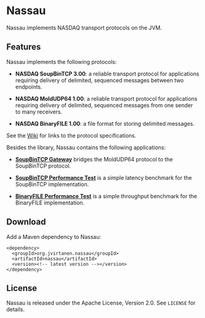 Nassau
======

Nassau implements NASDAQ transport protocols on the JVM.


Features
--------

Nassau implements the following protocols:

  - **NASDAQ SoupBinTCP 3.00**: a reliable transport protocol for applications
    requiring delivery of delimited, sequenced messages between two endpoints.

  - **NASDAQ MoldUDP64 1.00**: a reliable transport protocol for applications
    requiring delivery of delimited, sequenced messages from one sender to
    many receivers.

  - **NASDAQ BinaryFILE 1.00**: a file format for storing delimited messages.

See the [Wiki][] for links to the protocol specifications.

  [Wiki]: https://github.com/jvirtanen/nassau/wiki/

Besides the library, Nassau contains the following applications:

  - [**SoupBinTCP Gateway**](nassau-soupbintcp-gateway) bridges the MoldUDP64
    protocol to the SoupBinTCP protocol.

  - [**SoupBinTCP Performance Test**](nassau-soupbintcp-perf-test) is a simple
    latency benchmark for the SoupBinTCP implementation.

  - [**BinaryFILE Performance Test**](nassau-binaryfile-perf-test) is a simple
    throughput benchmark for the BinaryFILE implementation.


Download
--------

Add a Maven dependency to Nassau:

    <dependency>
      <groupId>org.jvirtanen.nassau</groupId>
      <artifactId>nassau</artifactId>
      <version><!-- latest version --></version>
    </dependency>


License
-------

Nassau is released under the Apache License, Version 2.0. See `LICENSE` for
details.
